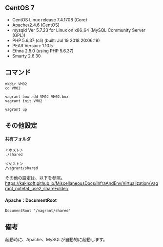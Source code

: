## CentOS 7
 * CentOS Linux release 7.4.1708 (Core)
 * Apache/2.4.6 (CentOS)
 * mysqld  Ver 5.7.23 for Linux on x86_64 (MySQL Community Server (GPL))
 * PHP 5.6.37 (cli) (built: Jul 19 2018 20:06:19)
 * PEAR Version: 1.10.5
 * Ethna 2.5.0 (using PHP 5.6.37)
 * Smarty 2.6.30

## コマンド
```
mkdir VM02
cd VM02

vagrant box add VM02 VM02.box
vagrant init VM02

vagrant up
```

## その他設定
#### 共有フォルダ
```
＜ホスト＞
./shared

＜ゲスト＞
/vagrant/shared
```
その他の設定は、以下を参照。  
<https://kakisoft.github.io/MiscellaneousDocs/InfraAndEnv/Virtualization/Vagrant_note04_use2_shareFolder/>


#### Apache：DocumentRoot
```
DocumentRoot "/vagrant/shared"
```

## 備考
起動時に、Apache、MySQLが自動的に起動します。


